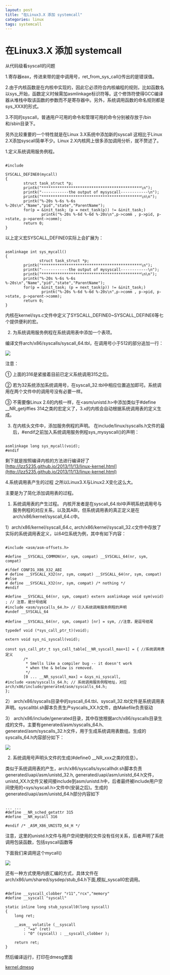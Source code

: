```yaml
---
layout: post
title: "在Linux3.X 添加 systemcall"
categories: linux
tags: systemcall
---
```

在Linux3.X 添加 systemcall
============================
从代码级看syscall的问题

1.寄存器eax，传进来带的是中调用号，ret_from_sys_call()传出的是错误值。

2.由于内核函数是在内核中实现的，因此它必须符合内核编程的规则，比如函数名以sys_开始，函数定义时候需加asmlinkage标识符等。这个修饰符使得GCC编译器从堆栈中取该函数的参数而不是寄存器中。另外，系统调用函数的命名规则都是sys_XXX的形式。

3.不同的syscall，普通用户可用的命令和管理可用的命令分别被存放于/bin和/sbin目录下。

另外比较重要的一个特性就是在Linux 3.X系统中添加新的syscall 这相比于Linux 2.X添加syscall简单不少。Linux 2.X内核网上很多添加调用分析，就不赘述了。

1.定义系统调用服务例程。

<pre><code>
#include <linux/syscall.h>
 
SYSCALL_DEFINE0(mycall)
{
        struct task_struct *p;
        printk(&quot;********************************************\n&quot;);
        printk(&quot;------------the output of mysyscall------------\n&quot;);
        printk(&quot;********************************************\n\n&quot;);
        printk(&quot;%-20s %-6s %-6s %-20s\n&quot;,&quot;Name&quot;,&quot;pid&quot;,&quot;state&quot;,&quot;ParentName&quot;);
        for(p = &amp;init_task; (p = next_task(p)) != &amp;init_task;)
                printk(&quot;%-20s %-6d %-6d %-20s\n&quot;,p-&gt;comm , p-&gt;pid, p-&gt;state, p-&gt;parent-&gt;comm);
        return 0;
}
</code></pre>

以上定义宏SYSCALL_DEFINE0实际上会扩展为：

<pre><code>
asmlinkage int sys_mycall()
{
               struct task_struct *p;
        printk(&quot;********************************************\n&quot;);
        printk(&quot;------------the output of mysyscall------------\n&quot;);
        printk(&quot;********************************************\n\n&quot;);
        printk(&quot;%-20s %-6s %-6s %-20s\n&quot;,&quot;Name&quot;,&quot;pid&quot;,&quot;state&quot;,&quot;ParentName&quot;);
        for(p = &amp;init_task; (p = next_task(p)) != &amp;init_task;)
                printk(&quot;%-20s %-6d %-6d %-20s\n&quot;,p-&gt;comm , p-&gt;pid, p-&gt;state, p-&gt;parent-&gt;comm);
        return 0;
}
</code></pre>

内核在kernel/sys.c文件中定义了SYSCALL_DEFINE0~SYSCALL_DEFINE6等七个提供便利的宏。

2. 为系统调用服务例程在系统调用表中添加一个表项。

编译文件arch/x86/syscalls/syscall_64.tbl，在调用号小于512的部分追加一行：

![](/assets/pic/systemcall.png)

注意：

① 上面的316是紧接着目前已定义系统调用315之后。

② 若为32系统添加系统调用号，在syscall_32.tbl中相应位置追加即可。系统调用在两个文件中的调用号没有必要一样。

③ 不需要像Linux 2.6的内核一样，在<asm/unistd.h>中添加类似于#define __NR_getjiffies 314之类的宏定义了，3.x的内核会自动根据系统调用表的定义生成。

3. 在内核头文件中，添加服务例程的声明。
在include/linux/syscalls.h文件的最后，#endif之前加入系统调用服务例程sys_mysyscall()的声明：

<pre><code>
asmlinkage long sys_mycall(void);
#endif
</code></pre>

剩下就是按照编译内核的方法进行编译好了  
[http://lzz5235.github.io/2013/11/13/linux-kernel.html](http://lzz5235.github.io/2013/11/13/linux-kernel.html)

4.系统调用表产生的过程
之所以Linux3.X与Linux2.X变化这么大。

主要是为了简化添加调用表的过程。

1. 系统调用表的产生过程。
内核开发者是在syscall_64.tbl中声明系统调用号与服务例程的对应关系，以及其ABI，但系统调用表的真正定义是在arch/x86/kernel/syscall_64.c中。

1）arch/x86/kernel/syscall_64.c, arch/x86/kernel/syscall_32.c文件中存放了实际的系统调用表定义，以64位系统为例，其中有如下内容：

<pre><code>
#include &lt;asm/asm-offsets.h&gt;
 
#define __SYSCALL_COMMON(nr, sym, compat) __SYSCALL_64(nr, sym, compat)
 
#ifdef CONFIG_X86_X32_ABI
# define __SYSCALL_X32(nr, sym, compat) __SYSCALL_64(nr, sym, compat)
#else
# define __SYSCALL_X32(nr, sym, compat) /* nothing */
#endif
 
#define __SYSCALL_64(nr, sym, compat) extern asmlinkage void sym(void) ; // 注意，是分号结尾
#include &lt;asm/syscalls_64.h&gt; // 引入系统调用服务例程的声明
#undef __SYSCALL_64
 
#define __SYSCALL_64(nr, sym, compat) [nr] = sym, //注意，是逗号结尾
 
typedef void (*sys_call_ptr_t)(void);
 
extern void sys_ni_syscall(void);
 
const sys_call_ptr_t sys_call_table[__NR_syscall_max+1] = { //系统调用表定义
        /*
         * Smells like a compiler bug -- it doesn't work
         * when the &amp; below is removed.
         */
        [0 ... __NR_syscall_max] = &amp;sys_ni_syscall,
#include &lt;asm/syscalls_64.h; // 系统调用服务例程地址，对应arch/x86/include/generated/asm/syscalls_64.h;
};
</code></pre>

2） arch/x86/syscalls目录中的syscall_64.tbl、syscall_32.tbl文件是系统调用表声明。syscalltbl.sh脚本负责生产syscalls_XX.h文件，由Makefile负责驱动

3） arch/x86/include/generated目录，其中存放根据arch/x86/syscalls目录生成的文件。主要有generated/asm/syscalls_64.h、generated/asm/syscalls_32.h文件，用于生成系统调用表数组。生成的syscalls_64.h内容部分如下：

![](/assets/pic/systemcall2.png)

2. 系统调用号声明头文件的生成(#define0 __NR_xxx之类的信息）。

类似于系统调用表的产生，arch/x86/syscalls/syscallhdr.sh脚本负责generated/uapi/asm/unistd_32.h, generated/uapi/asm/unistd_64.h文件，unistd_XX.h文件又被间接include到asm/unistd.h中，后者最终被include用户空间使用的<sys/syscall.h>文件中(安装之后)。生成的generated/uapi/asm/unistd_64.h部分内容如下

<pre><code>
... ...
#define __NR_sched_getattr 315
#define __NR_mycall 316
 
#endif /* _ASM_X86_UNISTD_64_H */
</code></pre>

注意，这里的unistd.h文件与用户空间使用的文件没有任何关系，后者声明了系统调用包装函数，包括syscall函数等

下面我们来调用这个mycall()

![](/assets/pic/systemcall3.png)

还有一种方式使用内嵌汇编的方式，具体文件在arch/x86/um/shared/sysdep/stub_64.h下面,模拟_syscall0宏调用。

<pre><code>
#define __syscall_clobber "r11","rcx","memory"
#define __syscall "syscall"
 
static inline long stub_syscall0(long syscall)
{
    long ret;
 
    __asm__ volatile (__syscall
        : "=a" (ret)
        : "0" (syscall) : __syscall_clobber );
 
    return ret;
}
</code></pre>

然后编译运行，打印在dmesg里面

[kernel.dmesg](/assets/resource/kernel.dmesg_.txt)